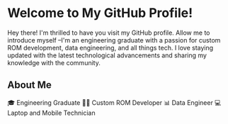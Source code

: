 Welcome to My GitHub Profile!
=============================

Hey there! I'm thrilled to have you visit my GitHub profile. Allow me to introduce myself 
–I'm an engineering graduate with a passion for custom ROM development, data engineering, and all things tech. 
I love staying updated with the latest technological advancements and sharing my knowledge with the community. 

About Me
---------------------

🎓 Engineering Graduate     👨‍💻 Custom ROM Developer
📊 Data Engineer            💻 Laptop and Mobile Technician          
